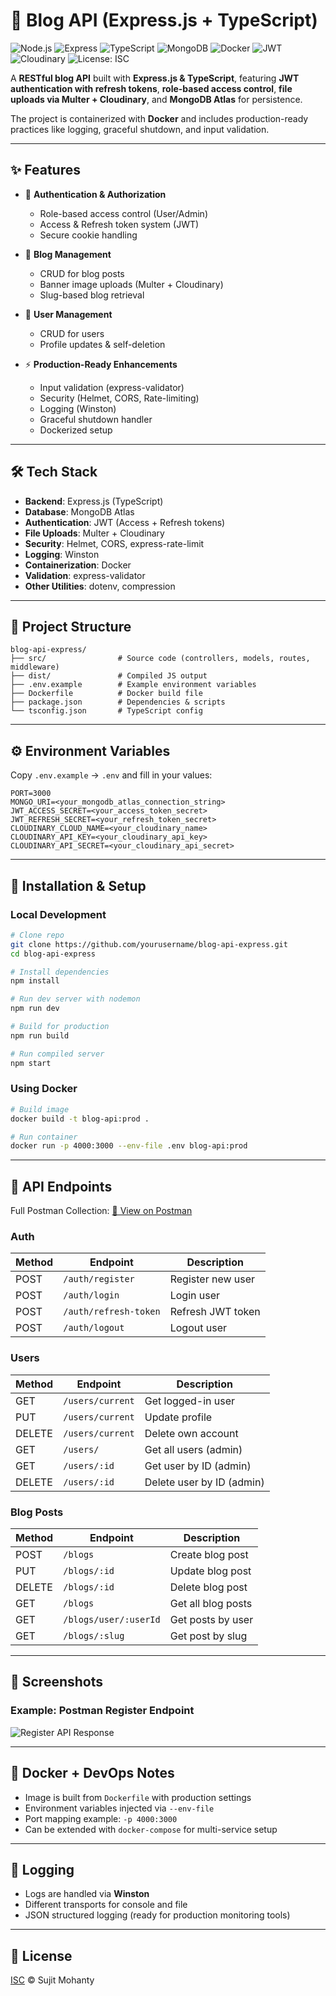 # 📖 Blog API (Express.js + TypeScript)

![Node.js](https://img.shields.io/badge/node.js-18.x-green?logo=node.js)
![Express](https://img.shields.io/badge/express.js-5.x-lightgrey?logo=express)
![TypeScript](https://img.shields.io/badge/typescript-5.x-blue?logo=typescript)
![MongoDB](https://img.shields.io/badge/mongoDB-Atlas-green?logo=mongodb)
![Docker](https://img.shields.io/badge/docker-ready-blue?logo=docker)
![JWT](https://img.shields.io/badge/JWT-authentication-red?logo=jsonwebtokens)
![Cloudinary](https://img.shields.io/badge/cloudinary-image%20hosting-yellow?logo=cloudinary)
![License: ISC](https://img.shields.io/badge/License-ISC-blue.svg)

A **RESTful blog API** built with **Express.js & TypeScript**, featuring **JWT authentication with refresh tokens**, **role-based access control**, **file uploads via Multer + Cloudinary**, and **MongoDB Atlas** for persistence.

The project is containerized with **Docker** and includes production-ready practices like logging, graceful shutdown, and input validation.

---

## ✨ Features

- 🔐 **Authentication & Authorization**
  - Role-based access control (User/Admin)
  - Access & Refresh token system (JWT)
  - Secure cookie handling

- 📝 **Blog Management**
  - CRUD for blog posts
  - Banner image uploads (Multer + Cloudinary)
  - Slug-based blog retrieval

- 👤 **User Management**
  - CRUD for users
  - Profile updates & self-deletion

- ⚡ **Production-Ready Enhancements**
  - Input validation (express-validator)
  - Security (Helmet, CORS, Rate-limiting)
  - Logging (Winston)
  - Graceful shutdown handler
  - Dockerized setup

---

## 🛠 Tech Stack

- **Backend**: Express.js (TypeScript)
- **Database**: MongoDB Atlas
- **Authentication**: JWT (Access + Refresh tokens)
- **File Uploads**: Multer + Cloudinary
- **Security**: Helmet, CORS, express-rate-limit
- **Logging**: Winston
- **Containerization**: Docker
- **Validation**: express-validator
- **Other Utilities**: dotenv, compression

---

## 📂 Project Structure

```
blog-api-express/
├── src/                # Source code (controllers, models, routes, middleware)
├── dist/               # Compiled JS output
├── .env.example        # Example environment variables
├── Dockerfile          # Docker build file
├── package.json        # Dependencies & scripts
└── tsconfig.json       # TypeScript config
```

---

## ⚙️ Environment Variables

Copy `.env.example` → `.env` and fill in your values:

```env
PORT=3000
MONGO_URI=<your_mongodb_atlas_connection_string>
JWT_ACCESS_SECRET=<your_access_token_secret>
JWT_REFRESH_SECRET=<your_refresh_token_secret>
CLOUDINARY_CLOUD_NAME=<your_cloudinary_name>
CLOUDINARY_API_KEY=<your_cloudinary_api_key>
CLOUDINARY_API_SECRET=<your_cloudinary_api_secret>
```

---

## 🚀 Installation & Setup

### Local Development

```bash
# Clone repo
git clone https://github.com/yourusername/blog-api-express.git
cd blog-api-express

# Install dependencies
npm install

# Run dev server with nodemon
npm run dev

# Build for production
npm run build

# Run compiled server
npm start
```

### Using Docker

```bash
# Build image
docker build -t blog-api:prod .

# Run container
docker run -p 4000:3000 --env-file .env blog-api:prod
```

---

## 📡 API Endpoints

Full Postman Collection: [🔗 View on Postman](https://www.postman.com/sujit-mohanty/workspace/blog-api-express-js/collection/8471258-cc955262-dc8c-4d93-8339-decc31c1097d?action=share&source=collection_link&creator=8471258)

### Auth

| Method | Endpoint              | Description       |
| ------ | --------------------- | ----------------- |
| POST   | `/auth/register`      | Register new user |
| POST   | `/auth/login`         | Login user        |
| POST   | `/auth/refresh-token` | Refresh JWT token |
| POST   | `/auth/logout`        | Logout user       |

### Users

| Method | Endpoint         | Description               |
| ------ | ---------------- | ------------------------- |
| GET    | `/users/current` | Get logged-in user        |
| PUT    | `/users/current` | Update profile            |
| DELETE | `/users/current` | Delete own account        |
| GET    | `/users/`        | Get all users (admin)     |
| GET    | `/users/:id`     | Get user by ID (admin)    |
| DELETE | `/users/:id`     | Delete user by ID (admin) |

### Blog Posts

| Method | Endpoint              | Description        |
| ------ | --------------------- | ------------------ |
| POST   | `/blogs`              | Create blog post   |
| PUT    | `/blogs/:id`          | Update blog post   |
| DELETE | `/blogs/:id`          | Delete blog post   |
| GET    | `/blogs`              | Get all blog posts |
| GET    | `/blogs/user/:userId` | Get posts by user  |
| GET    | `/blogs/:slug`        | Get post by slug   |

---

## 📸 Screenshots

### Example: Postman Register Endpoint

![Register API Response](https://i.ibb.co/ccv5NvTF/Screenshot-2025-08-24-181246.png)

---

## 🐳 Docker + DevOps Notes

- Image is built from `Dockerfile` with production settings
- Environment variables injected via `--env-file`
- Port mapping example: `-p 4000:3000`
- Can be extended with `docker-compose` for multi-service setup

---

## 📖 Logging

- Logs are handled via **Winston**
- Different transports for console and file
- JSON structured logging (ready for production monitoring tools)

---

## 📜 License

[ISC](./LICENSE) © Sujit Mohanty
